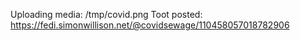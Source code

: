 Uploading media: /tmp/covid.png
Toot posted: https://fedi.simonwillison.net/@covidsewage/110458057018782906
